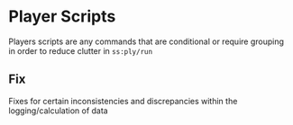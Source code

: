 # Player Scripts
Players scripts are any commands that are conditional or require grouping in order to reduce clutter in `ss:ply/run`

## Fix
Fixes for certain inconsistencies and discrepancies within the logging/calculation of data
